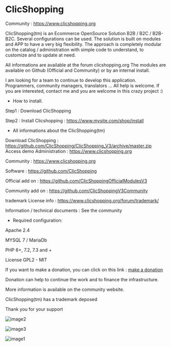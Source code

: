 # ClicShopping

 Community : https://www.clicshopping.org

 ClicShopping(tm) is an Ecommerce OpenSource Solution B2B / B2C / B2B-B2C. Several configurations can be used.
 The solution is built on modules and APP to have a very big flexibility.
 The approach is completely modular on the catalog / administration with simple code to understand, to customize and to update at need.

 All informations are available at the forum clicshopping.org
 The modules are available on Github (Official and Community) or by an internal install.


 I am looking for a team to continue to develop this application. Programmers, community managers, translators ... All help is welcome.
 If you are interested, contact me and you are welcome in this crazy project :)

 - How to install.

 Step1 : Download ClicShopping

 Step2 : Install Clicshopping : https://www.mysite.com/shop/install


 - All informations about the ClicShopping(tm)

 Download ClicShopping : https://github.com/ClicShopping/ClicShopping_V3/archive/master.zip
 Access demo Administration : https://www.clicshopping.org
  
 Community : https://www.clicshopping.org

 Software : https://github.com/ClicShopping

 Official add on : https://github.com/ClicShoppingOfficialModulesV3

 Community add on : https://github.com/ClicShoppingV3Community

 trademark License info : https://www.clicshopping.org/forum/trademark/

 Information / technical documents : See the community

 - Required configuration:

 Apache 2.4

 MYSQL 7 / MariaDb

 PHP 6+, 7.2, 7.3 and +

 License GPL2 - MIT

 If you want to make a donation, you can click on this link : <a href="https://www.clicshopping.org/forum/clients/donations/">make a donation</a>

 Donation can help to continue the work and to finance the infrastructure.


 More information is available on the community website.

 ClicShopping(tm) has a trademark deposed

 Thank you for your support

 ![image2](https://www.clicshopping.org/images/frontoffice.png)

 ![image3](https://www.clicshopping.org/images/order.png)
 
 ![image1](https://www.clicshopping.org/images/dashboard.png)
